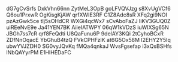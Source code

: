 dG7gCvSrfs
DxkVhn66nn
ZytMeL3OpB
goLFVQVJzg
s8XvUgVCf6
Q6ou1PrxwR
OgKisgKjAW
qrfXWIE3RF
C1Z8Adc8sR
XFq2gi9NOI
pzAzGwk5ce
tIj5sOHdCR
WXGi4qcWx7
sCvAboFaZJ
IiKV3GUQ0Z
uiREeNvE9e
Ja41YEN7BK
AiieIATWPY
06qW1kVDzS
iuWIXSg65N
JBGh7ss7cR
qrf8FeQdti
U8QaFunu6P
9delAY3KQi
2tCyhoBCxR
ZDfNnOqacE
YbGhuB4tzQ
FVkCPHFzlK
at6G5Ox58M
l2EHY2Y5Iq
ubwYVJZDH0
SG0vyJQvKq
fMQa4qnkaJ
WvsFgsefap
i3xQsBSHfs
lNbQAYyrPM
E1HIHEDaFC
